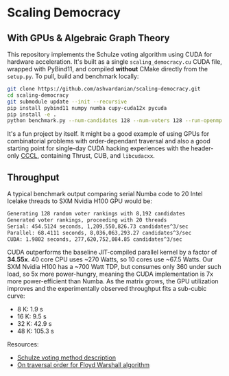 # Scaling Democracy

## With GPUs & Algebraic Graph Theory

This repository implements the Schulze voting algorithm using CUDA for hardware acceleration.
It's built as a single `scaling_democracy.cu` CUDA file, wrapped with PyBind11, and compiled __without__ CMake directly from the `setup.py`.
To pull, build and benchmark locally:

```sh
git clone https://github.com/ashvardanian/scaling-democracy.git
cd scaling-democracy
git submodule update --init --recursive
pip install pybind11 numpy numba cupy-cuda12x pycuda
pip install -e .
python benchmark.py --num-candidates 128 --num-voters 128 --run-openmp --run-numba --run-serial --run-cuda
```

It's a fun project by itself. It might be a good example of using GPUs for combinatorial problems with order-dependant traversal and also a good starting point for single-day CUDA hacking experiences with the header-only [CCCL](https://github.com/NVIDIA/cccl), containing Thrust, CUB, and `libcudacxx`.

## Throughput

A typical benchmark output comparing serial Numba code to 20 Intel Icelake threads to SXM Nvidia H100 GPU would be:

```sh
Generating 128 random voter rankings with 8,192 candidates
Generated voter rankings, proceeding with 20 threads
Serial: 454.5124 seconds, 1,209,550,826.73 candidates^3/sec
Parallel: 68.4111 seconds, 8,036,063,293.27 candidates^3/sec
CUDA: 1.9802 seconds, 277,620,752,084.85 candidates^3/sec
```

CUDA outperforms the baseline JIT-compiled parallel kernel by a factor of __34.55x__.
40 core CPU uses ~270 Watts, so 10 cores use ~67.5 Watts.
Our SXM Nvidia H100 has a ~700 Watt TDP, but consumes only 360 under such load, so 5x more power-hungry, meaning the CUDA implementation is 7x more power-efficient than Numba. 
As the matrix grows, the GPU utilization improves and the experimentally observed throughput fits a sub-cubic curve:

- 8 K: 1.9 s
- 16 K: 9.5 s
- 32 K: 42.9 s
- 48 K: 105.3 s

Resources:

- [Schulze voting method description](https://en.wikipedia.org/wiki/Schulze_method)
- [On traversal order for Floyd Warshall algorithm](https://moorejs.github.io/APSP-in-parallel/)
